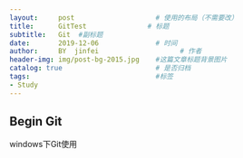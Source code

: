```yaml
---
layout:     post                    # 使用的布局（不需要改） 
title:      GitTest               # 标题  
subtitle:   Git  #副标题 
date:       2019-12-06              # 时间 
author:     BY  jinfei                    # 作者 
header-img: img/post-bg-2015.jpg    #这篇文章标题背景图片 
catalog: true                       # 是否归档 
tags:                               #标签     
- Study 
---
```


## Begin Git
windows下Git使用
